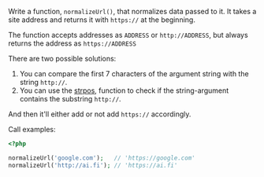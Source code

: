 
Write a function, `normalizeUrl()`, that normalizes data passed to it. It takes a site address and returns it with `https://` at the beginning.

The function accepts addresses as `ADDRESS` or `http://ADDRESS`, but always returns the address as `https://ADDRESS`

There are two possible solutions:

1. You can compare the first 7 characters of the argument string with the string `http://`.
2. You can use the [strpos](https://www.php.net/manual/en/function.strpos.php), function to check if the string-argument contains the substring `http://`.

And then it'll either add or not add `https://` accordingly.

Call examples:

```php
<?php

normalizeUrl('google.com');   // 'https://google.com'
normalizeUrl('http://ai.fi'); // 'https://ai.fi'
```
